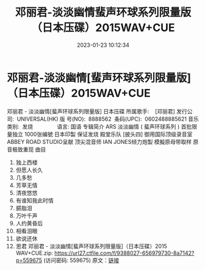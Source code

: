﻿---
title: 邓丽君-淡淡幽情蜚声环球系列限量版（日本压碟）2015WAV+CUE
date: 2023-01-23 10:12:34
categories: WAV车载音乐、镜像
tags: 华语中文
---
# 邓丽君-淡淡幽情[蜚声环球系列限量版]（日本压碟）2015WAV+CUE

邓丽君 - 淡淡幽情[蜚声环球系列限量版] 日本压碟
所属歌手:    [邓丽君]
发行公司:  UNIVERSAL(HK)
版
号(NO):  8888562  条码(UPC):  0602488885621
音乐类别:  发烧                语言:
国语
专辑简介
ARS 淡淡幽情 ( 蜚声环球系列 )
首批限量独立
1000张编號
日本印製 保证发烧
殿堂乐队 [披头四] 御用国际顶级录音室 ABBEY ROAD STUDIO呈献
顶尖混音师 IAN JONES倾力炮製 模擬原母带取样 原音极致重现
曲目
1. 独上西楼
2. 但愿人长久
3. 几多愁
4. 芳草无情
5. 清夜悠悠
6. 有谁知我此时情
7. 臙脂泪
8. 万叶千声
9. 人约黄昏后
10. 相看泪眼
11. 欲说还休
12. 思君
邓丽君 - 淡淡幽情[蜚声环球系列限量版]（日本压碟）2015 WAV+CUE.zip: https://url27.ctfile.com/f/9388027-656979730-8a7142?p=559675
(访问密码: 559675)
原文：[链接](https://blog.sina.com.cn/s/blog_1647c7e76010310qx.html)